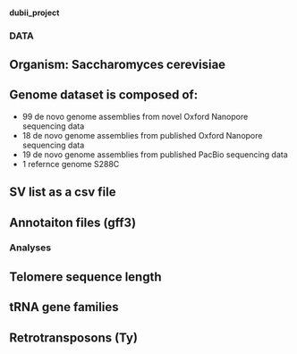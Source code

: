 #### dubii_project

### DATA
## Organism: Saccharomyces cerevisiae
## Genome dataset is composed of:
  - 99 de novo genome assemblies from novel Oxford Nanopore sequencing data
  - 18 de novo genome assemblies from published Oxford Nanopore sequencing data
  - 19 de novo genome assemblies from published PacBio sequencing data
  - 1 refernce genome S288C
## SV list as a csv file
## Annotaiton files (gff3)

### Analyses
## Telomere sequence length
## tRNA gene families
## Retrotransposons (Ty)


 
